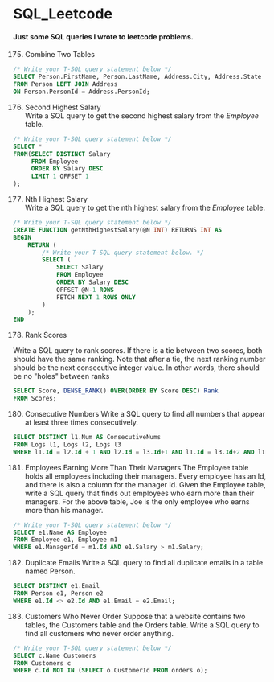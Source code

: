 # SQL_Leetcode
#### Just some SQL queries I wrote to leetcode problems.

175. Combine Two Tables
```sql
/* Write your T-SQL query statement below */
SELECT Person.FirstName, Person.LastName, Address.City, Address.State
FROM Person LEFT JOIN Address 
ON Person.PersonId = Address.PersonId;
```

176. Second Highest Salary  
Write a SQL query to get the second highest salary from the *Employee* table.
```sql
/* Write your T-SQL query statement below */
SELECT *
FROM(SELECT DISTINCT Salary
     FROM Employee 
     ORDER BY Salary DESC
     LIMIT 1 OFFSET 1
);
```

177. Nth Highest Salary  
Write a SQL query to get the nth highest salary from the *Employee* table.
```sql
/* Write your T-SQL query statement below */
CREATE FUNCTION getNthHighestSalary(@N INT) RETURNS INT AS
BEGIN
    RETURN (
        /* Write your T-SQL query statement below. */
        SELECT (
            SELECT Salary 
            FROM Employee
            ORDER BY Salary DESC
            OFFSET @N-1 ROWS
            FETCH NEXT 1 ROWS ONLY
        )
    );
END
```

178. Rank Scores

Write a SQL query to rank scores. If there is a tie between two scores, both should have the same ranking. Note that after a tie, the next ranking number should be the next consecutive integer value. In other words, there should be no "holes" between ranks
```sql
SELECT Score, DENSE_RANK() OVER(ORDER BY Score DESC) Rank
FROM Scores;
```

180. Consecutive Numbers
Write a SQL query to find all numbers that appear at least three times consecutively.
```sql
SELECT DISTINCT l1.Num AS ConsecutiveNums
FROM Logs l1, Logs l2, Logs l3
WHERE l1.Id = l2.Id + 1 AND l2.Id = l3.Id+1 AND l1.Id = l3.Id+2 AND l1.Num = l2.Num AND l1.Num = l3.Num AND l2.Num = l3.Num;
```

181. Employees Earning More Than Their Managers
The Employee table holds all employees including their managers. Every employee has an Id, and there is also a column for the manager Id.
Given the Employee table, write a SQL query that finds out employees who earn more than their managers. For the above table, Joe is the only employee who earns more than his manager.
```sql
/* Write your T-SQL query statement below */
SELECT e1.Name AS Employee
FROM Employee e1, Employee m1
WHERE e1.ManagerId = m1.Id AND e1.Salary > m1.Salary;
```

182. Duplicate Emails
Write a SQL query to find all duplicate emails in a table named Person.
```sql
SELECT DISTINCT e1.Email
FROM Person e1, Person e2
WHERE e1.Id <> e2.Id AND e1.Email = e2.Email;
```

183. Customers Who Never Order
Suppose that a website contains two tables, the Customers table and the Orders table. Write a SQL query to find all customers who never order anything.
```sql
/* Write your T-SQL query statement below */
SELECT c.Name Customers
FROM Customers c
WHERE c.Id NOT IN (SELECT o.CustomerId FROM orders o);
```


